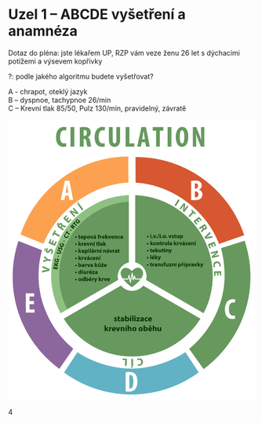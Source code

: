 
<div class="w3-row">
<div class="w3-half w3-large">

# Uzel 1 – ABCDE vyšetření a anamnéza

Dotaz do pléna: jste lékařem UP, RZP vám veze ženu 26 let s dýchacími potížemi a výsevem kopřivky

?: podle jakého algoritmu budete vyšetřovat? 

<div class="w3-orange w3-xlarge w3-padding w3-margin">
A - chrapot, oteklý jazyk</div>

<div class="w3-red w3-xlarge w3-padding w3-margin">
B – dyspnoe, tachypnoe 26/min</div>

<div class="w3-green w3-xlarge w3-padding w3-margin">
C – Krevní tlak 85/50, Pulz 130/min, pravidelný, závratě</div>


</div>
<div class="w3-half">

![slide_4_schema_abcdeV2_Circulation](slide_4_schema_abcdeV2_Circulation.jpg)



</div>
</div>


<div class="w3-center">4</div>